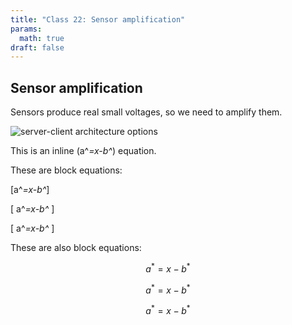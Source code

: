 ```yaml
---
title: "Class 22: Sensor amplification"
params:
  math: true
draft: false
---
```

## Sensor amplification

Sensors produce real small voltages, so we need to amplify them.

![server-client architecture options](/img/client-server-table.jpg)

This is an inline \(a^*=x-b^*\) equation.

These are block equations:

\[a^*=x-b^*\]

\[ a^*=x-b^* \]

\[
a^*=x-b^*
\]

These are also block equations:

$$a^*=x-b^*$$

$$ a^*=x-b^* $$

$$
a^*=x-b^*
$$
